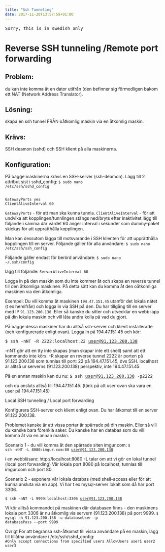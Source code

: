 ```yaml
---
title: "Ssh Tunneling"
date: 2017-11-20T13:57:59+01:00
---
```


<pre>Sorry, this is in swedish only</pre>

# Reverse SSH tunneling /Remote port forwarding

## Problem:
du kan inte komma åt en dator utifrån (den befinner sig förmodligen bakom ett NAT (Network Address Translator).

## Lösning:
skapa en ssh tunnel FRÅN oåtkomlig maskin via en åtkomlig maskin.

## Krävs:
SSH deamon (sshd) och SSH klient på alla maskinerna.

## Konfiguration:
På bägge maskinerna krävs en SSH-server (ssh-deamon).
Lägg till 2 attribut sist i sshd_config:
<code>$ sudo nano /etc/ssh/sshd_config</code>

<pre><code class="bash">
GatewayPorts yes 
ClientAliveInterval 60
</code></pre>

<code>GatewayPorts</code> - för att man ska kunna tunnla.
<code>ClientAliveInterval</code> - för att undvika att kopplingen/tunnlingen stängs ned/bryts efter inaktivitet lägg till följande i samma 
där värdet 60 anger interval i sekunder som dummy-paket skickas för att upprätthålla kopplingen.


Man kan dessutom lägga till motsvarande i SSH klienten för att upprätthålla kopplingen till en server.
Följande gäller för alla användare:
<code>$ sudo nano /etc/ssh/ssh_config</code>

Följande gäller endast för berörd användare:
<code>$ sudo nano ~/.ssh/config</code>

lägg till följande:
<code>ServerAliveInterval 60</code>


Logga in på den maskin som du inte kommer åt och skapa en reverse tunnel till den åtkomliga maskinen.
På detta sätt kan du komma åt den oåtkomliga maskinen via den åtkomliga.

Exempel:
Du vill komma åt maskinen <code>194.47.151.45</code> utanför det lokala nätet (t ex hemifrån) och logga in via SSH på den.
Du har tillgång till en server med IP <code>91.123.200.138</code>.
Eller så kanske du sitter och utvecklar en webb-app på din lokala maskin och vill låta andra kolla på vad du gjort.

På bägge dessa maskiner har du alltså ssh-server och klient installerade (och konfigurerade enligt ovan).
Logga in på 194.47.151.45 och kör:

<kbd>$ ssh -nNT -R 2222:localhost:22 user@91.123.200.138</kbd>

-nNT gör att en tty inte skapas (man skapar inte ett shell) samt att ett kommando inte körs.
-R skapar en reverse tunnel
2222 är porten på 91.123.200.138 som tunnlas till port:
22 på 194.47.151.45, dvs SSH.
localhost är alltså ur serverns (91.123.200.138) perspektiv, inte 194.47.151.45

På en annan maskin kan du nu:
<kbd>$ ssh user@91.123.200.138 -p2222</kbd>

och du ansluts alltså till 194.47.151.45.
(tänk på att user ovan ska vara en user på 194.47.151.45)


Local SSH tunneling / Local port forwarding

Konfigurera SSH-server och klient enligt ovan.
Du har åtkomst till en server 91.123.200.138.

Problemet kanske är att vissa portar är spärrade på din maskin. Eller så vill du kanske bara förenkla saker.
Du kanske har en databas som du vill komma åt via en annan maskin.

Scenario 1 - du vill komma åt den spärrade siten imgur.com:
<code>$ ssh -nNT -L 8080:imgur.com:80 user@91.123.200.138</code>

i en webbläsare: http://localhost:8080
-L talar om att vi gör en lokal tunnel (local port forwarding)
Vår lokala port 8080 på localhost, tunnlas till imgur.com och port 80.

Scenario 2 - exponera vår lokala databas (med shell-access eller för att kunna ansluta via en app). Vi har t ex mysql-server lokalt som då har port 3306.

<code>$ ssh -nNT -L 9999:localhost:3306 user@91.123.200.138</code>

Vi kör alltså kommandot på maskinen där databasen finns - den maskinens lokala port 3306 är nu åtkomlig via servern (91.123.200.138) på port 9999.
<code>$ mysql -h 91.123.200.138 -u databaseUser -p databasePass --port 9999</code>


Övrigt
För att begränsa ssh-åtkomst till vissa användare på en maskin, lägg till tillåtna användare i /etc/ssh/sshd_config:
<code>
#Only accept connections from specified users
AllowUsers user1 user2 user3
</code>
